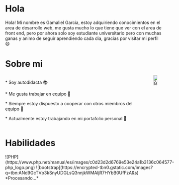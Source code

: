 # Hola <Desarrolladores/>
Hola! Mi nombre es Gamaliel Garcia, estoy adquiriendo conocimientos en el area de desarrollo web, me gusta mucho lo que tiene que ver con el area 
de front end, pero por ahora solo soy estudiante universitario pero con muchas ganas y animo de seguir aprendiendo cada dia, gracias por visitar mi perfil 😄

# Sobre mi 
<div style="display: flex;">
  <div>
    <p>* Soy autodidacta 📚</p>
    <p>* Me gusta trabajar en equipo 🤝</p>
    <p>* Siempre estoy dispuesto a cooperar con otros miembros del equipo 🤝</p>
    <p>* Actualmente estoy trabajando en mi portafolio personal 🔭</p>
  </div>
  <div>
    <img width="45%" align="right" alt="Github" src="https://raw.githubusercontent.com/onimur/.github/master/.resources/git-header.svg" style="max-width: 100%;">
  </div>
</div>

# Habilidades
<div style="display: flex;">
![PHP](https://www.php.net/manual/es/images/c0d23d2d6769e53e24a1b3136c064577-php_logo.png)
![bootstrap](https://encrypted-tbn0.gstatic.com/images?q=tbn:ANd9GcTVp3kSnyUDGLsQ3nnjkWMAIjR7HYbB0UfFzA&s)
</div>
*Procesando...*

